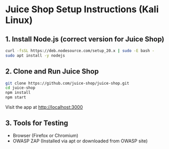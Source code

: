 # Juice Shop Setup Instructions (Kali Linux)

## 1. Install Node.js (correct version for Juice Shop)
```bash
curl -fsSL https://deb.nodesource.com/setup_20.x | sudo -E bash -
sudo apt install -y nodejs
```

## 2. Clone and Run Juice Shop
```bash
git clone https://github.com/juice-shop/juice-shop.git
cd juice-shop
npm install
npm start
```

Visit the app at [http://localhost:3000](http://localhost:3000)

## 3. Tools for Testing
- Browser (Firefox or Chromium)
- OWASP ZAP (Installed via apt or downloaded from OWASP site)
